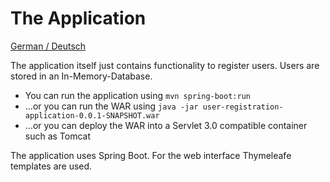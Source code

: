 The Application
==========

[German / Deutsch](LIESMICH.md)

The application itself just contains functionality to register users. Users are stored in an In-Memory-Database.

- You can run the application using `mvn spring-boot:run`
- ...or you can run the WAR using `java -jar user-registration-application-0.0.1-SNAPSHOT.war`
- ...or you can deploy the WAR into a Servlet 3.0 compatible container such as Tomcat

The application uses Spring Boot. For the web interface Thymeleafe templates are used.
